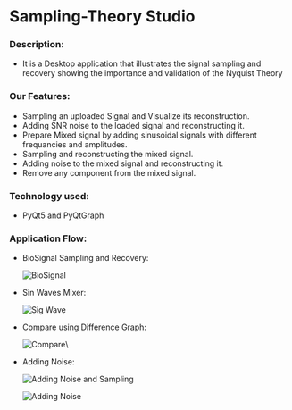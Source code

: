 # Sampling-Theory Studio

### Description:
-  It is a Desktop application that illustrates the signal sampling and recovery showing the importance and validation of the Nyquist Theory

### Our Features:
   * Sampling an uploaded Signal and Visualize its reconstruction.
   * Adding SNR noise to the loaded signal and reconstructing it. 
   * Prepare Mixed signal by adding sinusoidal signals with different frequancies and amplitudes. 
   * Sampling and reconstructing the mixed signal.
   * Adding noise to the mixed signal and reconstructing it.
   * Remove any component from the mixed signal.

### Technology used:
- PyQt5 and PyQtGraph

### Application Flow:

- BioSignal Sampling and Recovery:
  
  ![BioSignal](https://github.com/mohandemadx/DSP_TASK_2/assets/102548631/ab4c3ec4-bb95-4016-9cb6-39327c78d375)

- Sin Waves Mixer:
  
  ![Sig Wave](https://github.com/mohandemadx/DSP_TASK_2/assets/102548631/ee7f3764-1611-46d1-9b92-f58f8d0824fb)

- Compare using Difference Graph:
  
  ![Compare](https://github.com/mohandemadx/DSP_TASK_2/assets/102548631/cb29e826-ea26-40d1-bf08-f621af83dc0f)\

- Adding Noise:
  
  ![Adding Noise and Sampling](https://github.com/mohandemadx/DSP_TASK_2/assets/102548631/688d5cb9-b459-4e98-8976-f718ab362f52)
  
  ![Adding Noise](https://github.com/mohandemadx/DSP_TASK_2/assets/102548631/d6e525b6-73f6-4a3f-8fb1-d3ceff8ff6d0)






